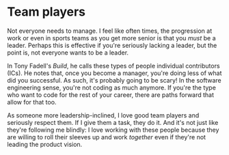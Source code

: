 # Team players

Not everyone needs to manage. I feel like often times, the progression
at work or even in sports teams as you get more senior is that you *must*
be a leader. Perhaps this is effective if you're seriously lacking a leader,
but the point is, not everyone wants to be a leader.

In Tony Fadell's *Build*, he calls these types of people individual contributors (ICs).
He notes that, once you become a manager, you're doing less of what did you successful.
As such, it's probably going to be scary! In the software engineering sense, you're not
coding as much anymore. If you're the type who want to code for the rest of your career,
there are paths forward that allow for that too.

As someone more leadership-inclined, I love good team players and seriously respect
them. If I give them a task, they do it. And it's not just like they're following me
blindly: I love working with these people because they are willing to roll their sleeves
up and work *together* even if they're not leading the product vision.

<!-- Team players; a leader *is* a team player  -->
